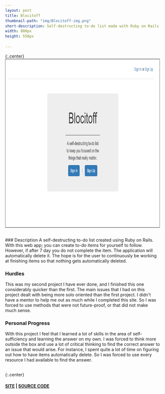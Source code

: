 ```yaml
---
layout: post
title: Blocitoff
thumbnail-path: "img/Blocitoff-img.png"
short-description: Self-destructing to-do list made with Ruby on Rails
width: 800px
height: 550px

---
```


{:.center}
<img src="/img/Blocitoff-img.png" alt="Bloccit" align="middle" width="800px" height="550px"/>

<br />
### Description
A self-destructing to-do list created using Ruby on Rails. With this web app; you can create to-do items for yourself to follow. However, if after 7 day you do not complete the item. The application will automatically delete it. The hope is for the user to continuously be working at finishing items so that nothing gets automatically deleted.

### Hurdles
This was my second project I have ever done, and I finished this one considerably quicker than the first. The main issues that I had on this project dealt with being more solo oriented than the first project. I didn't have a mentor to help me out as much while I completed this site. So I was forced to use methods that were not future-proof, or that did not make much sense.

### Personal Progress
With this project I feel that I learned a lot of skills in the area of self-sufficiency and learning the answer on my own. I was forced to think more outside the box and use a lot of critical thinking to find the correct answer to an issue that would arise. For instance, I spent quite a lot of time on figuring out how to have items automatically delete. So I was forced to use every resource I had available to find the answer.
<br /><br />

{:.center}
#### [SITE](https://fosterk-blocitoff.herokuapp.com) | [SOURCE CODE](https://github.com/FosterKizer/blocitoff)